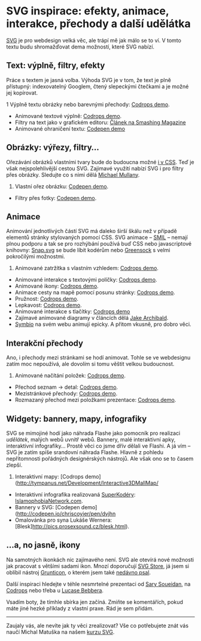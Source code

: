 # SVG inspirace: efekty, animace, interakce, přechody a další udělátka

[SVG](svg.md) je pro webdesign velká věc, ale trápí mě jak málo se to ví. V tomto textu budu shromažďovat dema možností, které SVG nabízí.

## Text: výplně, filtry, efekty 

Práce s textem je jasná volba. Výhoda SVG je v tom, že text je plně přístupný: indexovatelný Googlem, čtený slepeckými čtečkami a je možné jej kopírovat.

1 Výplně textu obrázky nebo barevnými přechody: [Codrops demo](http://tympanus.net/codrops/2013/12/02/techniques-for-creating-textured-text/).
- Animované textové výplně: [Codrops demo](http://tympanus.net/codrops/2015/02/16/create-animated-text-fills/).
- Filtry na text jako v grafickém editoru: [Článek na Smashing Magazine](https://www.smashingmagazine.com/2015/05/why-the-svg-filter-is-awesome/)
- Animované ohraničení textu: [Codepen demo](http://codepen.io/mullany/pen/kkYNNQ) 

## Obrázky: výřezy, filtry…

Ořezávání obrázků vlastními tvary bude do budoucna možné [i v CSS](http://bennettfeely.com/clippy/). Teď je však nejspolehlivější cestou SVG. Zajimavé využití nabízí SVG i pro filtry přes obrázky. Sledujte co s nimi dělá [Michael Mullany](http://codepen.io/mullany/pens/popular/).

1. Vlastní ořez obrázku: [Codepen demo](http://codepen.io/machal/pen/jrPpdO). 
- Filtry přes fotky: [Codepen demo](http://codepen.io/machal/pen/JaECv).


## Animace

Animování jednotlivých částí SVG má daleko širší škálu než v případě elementů stránky stylovaných pomocí CSS. SVG animace – [SMIL](http://caniuse.com/#search=smil) – nemají plnou podporu a tak se pro rozhýbání používá buď CSS nebo javascriptové knihovny: [Snap.svg](http://snapsvg.io/) se bude líbit kodérům nebo [Greensock](http://greensock.com/) s velmi pokročilými možnostmi.

1. Animované zatržítka s vlastním vzhledem: [Codrops demo](http://tympanus.net/codrops/2013/10/15/animated-checkboxes-and-radio-buttons-with-svg/).
- Animované interakce s textovými políčky: [Codrops demo](http://tympanus.net/Development/TextInputEffects/index2.html).
- Animované ikony: [Codrops demo](http://tympanus.net/Development/AnimatedSVGIcons/).
- Animace cesty na mapě pomocí posunu stránky: [Codrops demo](http://tympanus.net/Development/StorytellingMap/).
- Pružnost: [Codrops demo](http://tympanus.net/Development/ElasticSVGElements/index.html).
- Lepkavost: [Codrops demo](http://tympanus.net/Development/CreativeGooeyEffects/pagination.html).
- Animované interakce s tlačítky: [Codrops demo](http://tympanus.net/Development/DistortedButtonEffects/)
- Zajímavé animované diagramy v článcích dělá [Jake Archibald](https://jakearchibald.com/2016/streams-ftw/).
- [Symbio](https://symbio.agency/) na svém webu animují epicky. A přitom vkusně, pro dobro věci.

## Interakční přechody

Ano, i přechody mezi stránkami se hodí animovat. Tohle se ve webdesignu zatím moc nepoužívá, ale dovolím si tomu věštit velkou budoucnost. 

1. Animované načítání položek: [Codrops demo](http://tympanus.net/Development/ItemRevealer/).
- Přechod seznam → detal: [Codrops demo](http://tympanus.net/Development/CardExpansion/).
- Mezistránkové přechody: [Codrops demo](http://tympanus.net/Development/PageLoadingEffects/).
- Rozmazaný přechod mezi položkami prezentace: [Codrops demo](http://tympanus.net/Tutorials/MotionBlurEffect/).

## Widgety: bannery, mapy, infografiky

SVG se mimojiné hodí jako náhrada Flashe jako pomocník pro realizaci *udělátek*, malých webů uvnitř webů. Bannery, malé interaktivní apky, interaktivní infografiky… Prostě věci co jsme dřív dělali ve Flashi. A já vím – SVG je zatím spíše srandovní náhrada Flashe. Hlavně z pohledu nepřítomnosti pořádných designérských nástrojů. Ale však ono se to časem zlepší.

1. Interaktivní mapy: [Codrops demo](http://tympanus.net/Development/Interactive3DMallMap/
- Interaktivní infografika realizovaná [SuperKodéry](http://www.superkoderi.cz/): [IslamophobiaNetwork.com](https://islamophobianetwork.com/).
- Bannery v SVG: [Codepen demo](http://codepen.io/chriscoyier/pen/dvjhn
- Omalovánka pro syna Lukáše Wernera: [Blesk]http://pics.prosexsound.cz/blesk.html).


## …a, no jasně, ikony

Na samotných ikonkách nic zajímavého není. SVG ale otevírá nové možnosti jak pracovat s většími sadami ikon. Mnozí doporučují [SVG Store](https://github.com/FWeinb/grunt-svgstore), já jsem si oblíbil nástroj [Grunticon](http://www.grunticon.com/), o kterém jsem také [nedávno psal](svg-grunticon.md).

Další inspiraci hledejte v téhle nesmrtelné prezentaci od [Sary Soueidan](http://slides.com/sarasoueidan/building-better-interfaces-with-svg/), na [Codrops](http://tympanus.net/codrops/tag/svg/) nebo třeba u [Lucase Bebbera](http://codepen.io/lbebber/pens/popular/).

Vsadím boty, že tímhle sbírka jen začíná. Zmiňte se komentářích, pokud máte jiné hezké příklady z vlastní praxe. Rád je sem přidám.

<div class="web-only text-center text-small" markdown="1">

---

Zaujaly vás, ale nevíte jak ty věci zrealizovat? Vše co potřebujete znát vás naučí Michal Matuška na našem [kurzu SVG](http://www.vzhurudolu.cz/kurzy/svg).

</div>



